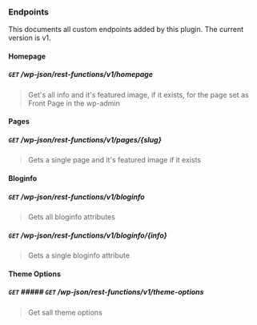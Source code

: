 ### Endpoints
This documents all custom endpoints added by this plugin. The current version is v1.

#### Homepage
##### `GET` /wp-json/rest-functions/v1/homepage
> Get's all info and it's featured image, if it exists, for the page set as Front Page in the wp-admin

#### Pages
##### `GET` /wp-json/rest-functions/v1/pages/{slug}
> Gets a single page and it's featured image if it exists

#### Bloginfo
##### `GET` /wp-json/rest-functions/v1/bloginfo
> Gets all bloginfo attributes

##### `GET` /wp-json/rest-functions/v1/bloginfo/{info}
> Gets a single bloginfo attribute

#### Theme Options
##### `GET` ##### `GET` /wp-json/rest-functions/v1/theme-options
> Get sall theme options